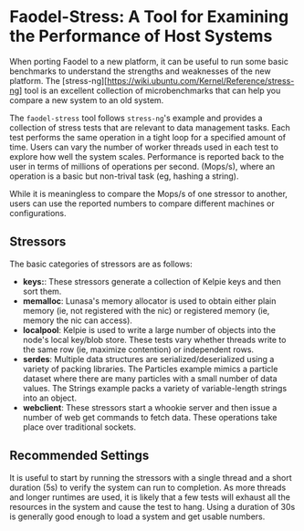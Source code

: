 Faodel-Stress: A Tool for Examining the Performance of Host Systems
=====================================================================

When porting Faodel to a new platform, it can be useful to run some basic 
benchmarks to understand the strengths and weaknesses of the new platform.
The [stress-ng][https://wiki.ubuntu.com/Kernel/Reference/stress-ng] tool
is an excellent collection of microbenchmarks that can help you compare
a new system to an old system. 

The `faodel-stress` tool follows `stress-ng`'s example and provides a
collection of stress tests that are relevant to data management tasks.
Each test performs the same operation in a tight loop for a specified 
amount of time. Users can vary the number of worker threads used in
each test to explore how well the system scales. Performance is reported
back to the user in terms of millions of operations per second. (Mops/s),
where an operation is a basic but non-trival task (eg, hashing a string).

While it is meaningless to compare the Mops/s of one stressor to another,
users can use the reported numbers to compare different machines or
configurations. 

Stressors
---------
The basic categories of stressors are as follows:

- **keys:**: These stressors generate a collection of Kelpie keys and then
  sort them.
- **memalloc**: Lunasa's memory allocator is used to obtain either plain
  memory (ie, not registered with the nic) or registered memory (ie,
  memory the nic can access).
- **localpool**: Kelpie is used to write a large number of objects into
  the node's local key/blob store. These tests vary whether threads write
  to the same row (ie, maximize contention) or independent rows.
- **serdes**: Multiple data structures are serialized/deserialized using
  a variety of packing libraries. The Particles example mimics a particle
  dataset where there are many particles with a small number of data values.
  The Strings example packs a variety of variable-length strings into 
  an object.
- **webclient**: These stressors start a whookie server and then issue
  a number of web get commands to fetch data. These operations take
  place over traditional sockets.
  
Recommended Settings
--------------------
It is useful to start by running the stressors with a single thread and
a short duration (5s) to verify the system can run to completion. As 
more threads and longer runtimes are used, it is likely that a few tests
will exhaust all the resources in the system and cause the test to hang.
Using a duration of 30s is generally good enough to load a system and
get usable numbers.




